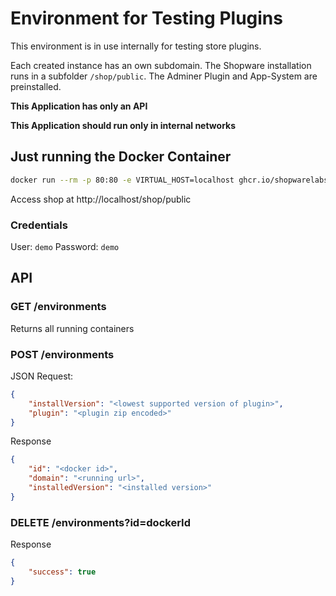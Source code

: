 # Environment for Testing Plugins

This environment is in use internally for testing store plugins.

Each created instance has an own subdomain. The Shopware installation runs in a subfolder `/shop/public`.
The Adminer Plugin and App-System are preinstalled.

**This Application has only an API**

**This Application should run only in internal networks**

## Just running the Docker Container

```bash
docker run --rm -p 80:80 -e VIRTUAL_HOST=localhost ghcr.io/shopwarelabs/testenv:6.4.3
```

Access shop at http://localhost/shop/public

### Credentials

User: `demo`
Password: `demo`

## API

### GET /environments

Returns all running containers


### POST /environments

JSON Request:

```json
{
    "installVersion": "<lowest supported version of plugin>",
    "plugin": "<plugin zip encoded>"
}
```

Response

```json
{
    "id": "<docker id>",
    "domain": "<running url>",
    "installedVersion": "<installed version>"
}
```

### DELETE /environments?id=dockerId

Response

```json
{
    "success": true
}
```
